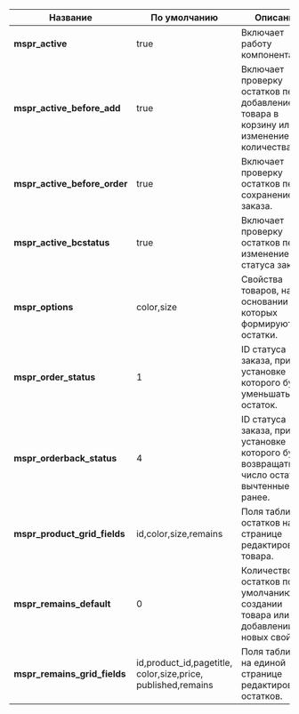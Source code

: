 Название						| По умолчанию						| Описание
--------------------------------|-----------------------------------|-------------------------
**mspr_active**					| true								| Включает работу компонента.
**mspr_active_before_add**		| true								| Включает проверку остатков перед добавлением товара в корзину или изменением его количества.
**mspr_active_before_order**	| true								| Включает проверку остатков перед сохранением заказа.
**mspr_active_bcstatus**		| true								| Включает проверку остатков перед изменением статуса заказа.
**mspr_options**				| color,size						| Свойства товаров, на основании которых формируются остатки.
**mspr_order_status**			| 1									| ID статуса заказа, при установке которого будет уменьшаться остаток.
**mspr_orderback_status**		| 4									| ID статуса заказа, при установке которого будет возвращаться число остатков, вычтенные ранее.
**mspr_product_grid_fields**	| id,color,size,remains				| Поля таблицы остатков на странице редактирования товара.
**mspr_remains_default**		| 0									| Количество остатков по умолчанию при создании товара или добавлении новых свойств.
**mspr_remains_grid_fields**	| id,product_id,pagetitle,<br/>color,size,price,<br/>published,remains | Поля таблицы на единой странице редактирования остатков.

